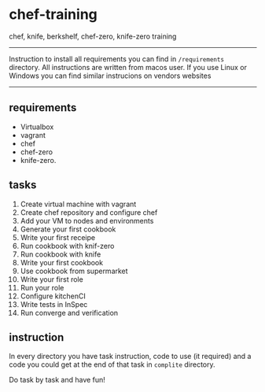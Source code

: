 # chef-training

chef, knife, berkshelf, chef-zero, knife-zero training

---

Instruction to install all requirements you can find in `/requirements` directory. All instructions are written from macos user. If you use Linux or Windows you can find similar instrucions on vendors websites

---

## requirements

* Virtualbox
* vagrant
* chef
* chef-zero
* knife-zero.

## tasks

1. Create virtual machine with vagrant
2. Create chef repository and configure chef
3. Add your VM to nodes and environments
4. Generate your first cookbook
5. Write your first receipe
6. Run cookbook with knif-zero
7. Run cookbook with knife
8. Write your first cookbook
9. Use cookbook from supermarket
10. Write your first role
11. Run your role
12. Configure kitchenCI
13. Write tests in InSpec
14. Run converge and verification

## instruction

In every directory you have task instruction, code to use (it required) and a code you could get at the end of that task in `complite` directory. 

Do task by task and have fun!
